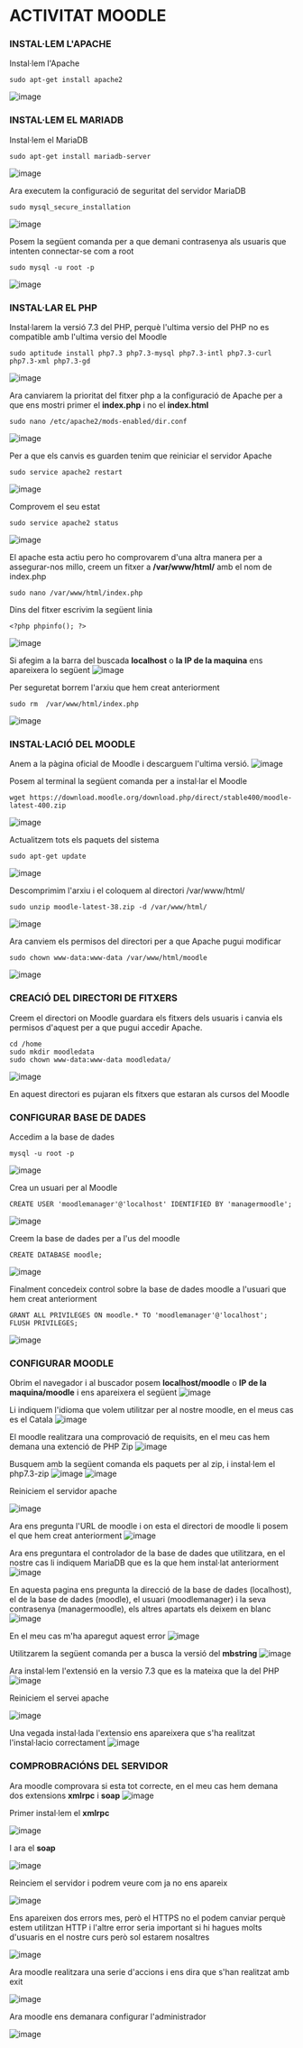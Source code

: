 # ACTIVITAT MOODLE 


### INSTAL·LEM L'APACHE

Instal·lem l'Apache
```
sudo apt-get install apache2
```
![image](https://user-images.githubusercontent.com/114162276/203822015-99774938-b499-48e3-aded-be6a4b4d578b.png)


### INSTAL·LEM EL MARIADB

Instal·lem el MariaDB
```
sudo apt-get install mariadb-server
```
![image](https://user-images.githubusercontent.com/114162276/203822532-5a67ad55-343e-49cd-8cc1-66b6ec41359c.png)

Ara executem la configuració de seguritat del servidor MariaDB
```
sudo mysql_secure_installation
```
![image](https://user-images.githubusercontent.com/114162276/203823658-a0c34dbe-7b5a-4869-bd95-0bb2d2555fd5.png)

Posem la següent comanda per a que demani contrasenya als usuaris que intenten connectar-se com a root

```
sudo mysql -u root -p
```
![image](https://user-images.githubusercontent.com/114162276/203825097-8483bfc2-0faa-46e4-87f5-9492db216d33.png)


### INSTAL·LAR EL PHP

Instal·larem la versió 7.3 del PHP, perquè l'ultima versio del PHP no es compatible amb l'ultima versio del Moodle
```
sudo aptitude install php7.3 php7.3-mysql php7.3-intl php7.3-curl php7.3-xml php7.3-gd
```
![image](https://user-images.githubusercontent.com/114162276/203827179-9031d5a4-19b1-427e-b9fd-4b17fe0edb95.png)

Ara canviarem la prioritat del fitxer php a la configuració de Apache per a que ens mostri primer el **index.php** i no el **index.html**
```
sudo nano /etc/apache2/mods-enabled/dir.conf

```
![image](https://user-images.githubusercontent.com/114162276/203828797-c3bd5929-c128-4f6b-bf00-9c2a7880d669.png)

Per a que els canvis es guarden tenim que reiniciar el servidor Apache
```
sudo service apache2 restart
```
![image](https://user-images.githubusercontent.com/114162276/203829161-1cb31e5d-9fd7-45c2-84d4-0d68c8987ce2.png)

Comprovem el seu estat
```
sudo service apache2 status
```
![image](https://user-images.githubusercontent.com/114162276/203829294-ed6c6519-f052-4fe3-b8c0-af56212c924c.png)

El apache esta actiu pero ho comprovarem d'una altra manera per a assegurar-nos millo, creem un fitxer a **/var/www/html/** amb el nom de index.php
```
sudo nano /var/www/html/index.php
```
Dins del fitxer escrivim la següent linia
```
<?php phpinfo(); ?>
```
![image](https://user-images.githubusercontent.com/114162276/203831281-397a7262-9bc0-4f29-9488-ca2ce53b852b.png)

Si afegim a la barra del buscada **localhost** o **la IP de la maquina** ens apareixera lo següent
![image](https://user-images.githubusercontent.com/114162276/203831706-d82f45e0-36a4-4ff6-b833-699529a7453c.png)

Per seguretat borrem l'arxiu que hem creat anteriorment
```
sudo rm  /var/www/html/index.php
```
![image](https://user-images.githubusercontent.com/114162276/203832217-b8a050ad-3c77-4e36-a7ab-a6219a453cd3.png)


### INSTAL·LACIÓ DEL MOODLE

Anem a la pàgina oficial de Moodle i descarguem l'ultima versió.
![image](https://user-images.githubusercontent.com/114162276/203820107-1f21f59e-2150-4eb3-aecd-5a6752feb6d8.png)

Posem al terminal la següent comanda per a instal·lar el Moodle 
```
wget https://download.moodle.org/download.php/direct/stable400/moodle-latest-400.zip
```
![image](https://user-images.githubusercontent.com/114162276/203820522-1ccd1e3d-6afa-4f36-a36b-1da103f67b67.png)

Actualitzem tots els paquets del sistema
```
sudo apt-get update
```
![image](https://user-images.githubusercontent.com/114162276/203821696-6aba8508-0a4a-4c4b-bd9a-1411d237090e.png)

Descomprimim l'arxiu i el coloquem al directori /var/www/html/
```
sudo unzip moodle-latest-38.zip -d /var/www/html/
```
![image](https://user-images.githubusercontent.com/114162276/203833266-0743b12e-9365-4469-b1ec-c18ef6ae76c4.png)

Ara canviem els permisos del directori per a que Apache pugui modificar
```
sudo chown www-data:www-data /var/www/html/moodle
```
![image](https://user-images.githubusercontent.com/114162276/203833769-1ece2c47-8b6a-408c-b3ec-4716169fc530.png)

### CREACIÓ DEL DIRECTORI DE FITXERS

Creem el directori on Moodle guardara els fitxers dels usuaris i canvia els permisos d'aquest per a que pugui accedir Apache.
```
cd /home
sudo mkdir moodledata
sudo chown www-data:www-data moodledata/
```
![image](https://user-images.githubusercontent.com/114162276/203834355-39b051d7-9a6c-4870-8737-76f2af450678.png)

En aquest directori es pujaran els fitxers que estaran als cursos del Moodle

### CONFIGURAR BASE DE DADES

Accedim a la base de dades
```
mysql -u root -p
```
![image](https://user-images.githubusercontent.com/114162276/203845258-82dae297-a282-4783-b283-077a3b88de33.png)

Crea un usuari per al Moodle
```
CREATE USER 'moodlemanager'@'localhost' IDENTIFIED BY 'managermoodle';
```
![image](https://user-images.githubusercontent.com/114162276/203845440-70173dd7-637d-46c4-aeab-60ad0726d58f.png)

Creem la base de dades per a l'us del moodle

```
CREATE DATABASE moodle;
```
![image](https://user-images.githubusercontent.com/114162276/203845671-fd7c0aaa-5019-4ad2-b6da-8ca25ef49a9a.png)

Finalment concedeix control sobre la base de dades moodle a l'usuari que hem creat anteriorment 
```
GRANT ALL PRIVILEGES ON moodle.* TO 'moodlemanager'@'localhost';
FLUSH PRIVILEGES;
```
![image](https://user-images.githubusercontent.com/114162276/203845952-5bc093b4-255c-4e6e-aebc-e699f766b7fb.png)


### CONFIGURAR MOODLE

Obrim el navegador i al buscador posem **localhost/moodle** o **IP de la maquina/moodle** i ens apareixera el següent
![image](https://user-images.githubusercontent.com/114162276/203846190-2383a429-2eb5-4445-8d09-11121e2bcdd4.png)

Li indiquem l'idioma que volem utilitzar per al nostre moodle, en el meus cas es el Catala
![image](https://user-images.githubusercontent.com/114162276/205075628-3e13438b-4d57-426b-a75c-8dbde975a323.png)

El moodle realitzara una comprovació de requisits, en el meu cas hem demana una extenció de PHP Zip
![image](https://user-images.githubusercontent.com/114162276/205076788-e487e10c-302d-46c3-a184-82125a4192f5.png)

Busquem amb la següent comanda els paquets per al zip, i instal·lem el php7.3-zip
![image](https://user-images.githubusercontent.com/114162276/205078041-d9c8f2eb-d882-43d8-8841-cddee61d31d2.png)
![image](https://user-images.githubusercontent.com/114162276/205079523-57d7c6db-444c-4610-95e2-a2a501fbbf7b.png)

Reiniciem el servidor apache

![image](https://user-images.githubusercontent.com/114162276/205078780-d5fe5d9a-cdb9-4e92-b245-ef15e21fe06f.png)

Ara ens pregunta l'URL de moodle i on esta el directori de moodle li posem el que hem creat anteriorment
![image](https://user-images.githubusercontent.com/114162276/205080611-76d50120-64de-4e83-813a-c2d28b614904.png)

Ara ens preguntara el controlador de la base de dades que utilitzara, en el nostre cas li indiquem MariaDB que es la que hem instal·lat anteriorment
![image](https://user-images.githubusercontent.com/114162276/205081187-cde5fcc3-04ca-4fe1-b105-5ccf775e9366.png)

En aquesta pagina ens pregunta la direcció de la base de dades (localhost), el de la base de dades (moodle), el usuari (moodlemanager) i la seva contrasenya (managermoodle), els altres apartats els deixem en blanc
![image](https://user-images.githubusercontent.com/114162276/205082342-e35c378d-db61-4473-857b-0c45c31ae49e.png)

En el meu cas m'ha aparegut aquest error
![image](https://user-images.githubusercontent.com/114162276/205084463-1772ca64-9832-43ef-be02-a4533632e489.png)

Utilitzarem la següent comanda per a busca la versió del **mbstring**
![image](https://user-images.githubusercontent.com/114162276/205084903-e586b6a3-de72-4642-adec-a65a45a4af35.png)

Ara instal·lem l'extensió en la versio 7.3 que es la mateixa que la del PHP
![image](https://user-images.githubusercontent.com/114162276/205085355-0ba59bb2-6308-401f-b289-6c58ed6f3ba0.png)

Reiniciem el servei apache

![image](https://user-images.githubusercontent.com/114162276/205086507-219e0fb2-ea3d-435a-ac28-a30f90db32d0.png)

Una vegada instal·lada l'extensio ens apareixera que s'ha realitzat l'instal·lacio correctament 
![image](https://user-images.githubusercontent.com/114162276/205088081-d6e41930-82b2-49dc-bfbf-948d5bed6ccc.png)

### COMPROBRACIÓNS DEL SERVIDOR

Ara moodle comprovara si esta tot correcte, en el meu cas hem demana dos extensions **xmlrpc** i **soap**
![image](https://user-images.githubusercontent.com/114162276/205089603-943d32ba-14a2-41f9-85fe-e9015e7eece3.png)

Primer instal·lem el **xmlrpc**

![image](https://user-images.githubusercontent.com/114162276/205090019-3d057d00-0224-4299-95a6-2ae5dcbccc83.png)

I ara el **soap**

![image](https://user-images.githubusercontent.com/114162276/205090232-51820a03-665f-4b49-8b05-8de7a8c942fa.png)

Reinciem el servidor i podrem veure com ja no ens apareix

![image](https://user-images.githubusercontent.com/114162276/205090654-ace4151b-1505-45a5-ba0d-4587320da6dc.png)

Ens apareixen dos errors mes, però el HTTPS no el podem canviar perquè estem utilitzan HTTP i l'altre error seria important si hi hagues molts d'usuaris en el nostre curs però sol estarem nosaltres

![image](https://user-images.githubusercontent.com/114162276/205092621-f981a8d0-c400-429d-84f6-f9f1660a18e9.png)

Ara moodle realitzara una serie d'accions i ens dira que s'han realitzat amb exit

![image](https://user-images.githubusercontent.com/114162276/205093701-3d5e7fe6-c426-43f7-a30c-0730dec246e0.png)

Ara moodle ens demanara configurar l'administrador

![image](https://user-images.githubusercontent.com/114162276/205095040-8656712a-0e2f-4e64-980f-2d3d7b90b2f8.png)












